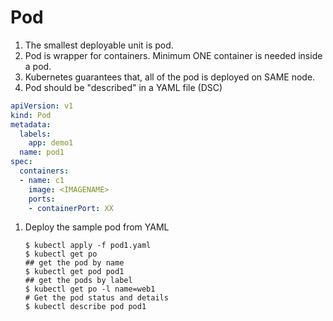 # Pod

1. The smallest deployable unit is pod.
1. Pod is wrapper for containers. Minimum ONE container is needed inside a pod.
1. Kubernetes guarantees that, all of the pod is deployed on SAME node.
1. Pod should be "described" in a YAML file (DSC)

```yaml
apiVersion: v1
kind: Pod
metadata:
  labels:
    app: demo1
  name: pod1
spec:
  containers:
  - name: c1
    image: <IMAGENAME>
    ports:
    - containerPort: XX
```

1.	Deploy the sample pod from YAML

	```
	$ kubectl apply -f pod1.yaml
	$ kubectl get po
	## get the pod by name
	$ kubectl get pod pod1
	## get the pods by label
	$ kubectl get po -l name=web1
	# Get the pod status and details
	$ kubectl describe pod pod1
	```